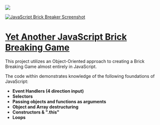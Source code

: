 <a href="https://codesandbox.io/embed/github/JordanWinslow/JavaScript-Brick-Breaker/tree/master/?fontsize=14&view=preview">
  
  ![](https://media.giphy.com/media/ic7vPaXeqQZ9zlDRrW/giphy.gif)
  
  <img src="https://gdurl.com/Hypg" alt="JavaScript Brick Breaker Screenshot">
  
  <h1>Yet Another JavaScript Brick Breaking Game</h1>
</a>

<p>
  This project utilizes an Object-Oriented approach to creating a Brick Breaking Game almost entirely in JavaScript.
</p>
<p>
  The code within demonstrates knowledge of the following foundations of JavaScript:
<strong>
<ul>
  <li>Event Handlers (4 direction input)
  <li>Selectors
  <li>Passing objects and functions as arguments
  <li>Object and Array destructuring
  <li>Constructors & ".this"
  <li>Loops
</ul>
</strong>
